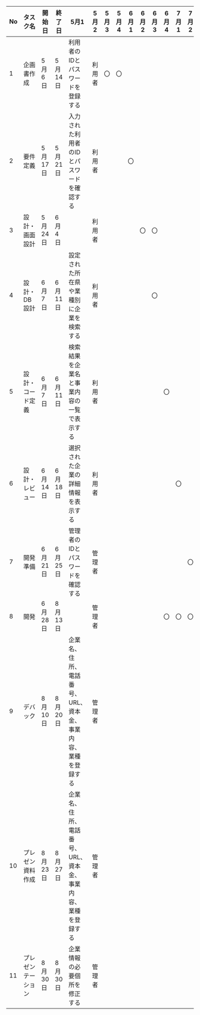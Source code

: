 |  No  |  タスク名  |  開始日  |終了日|5月1|5月2|5月3|5月4|6月1|6月2|6月3|6月4|7月1|7月2|7月3|7月4|8月1|8月2|8月3|8月4|
| ---- | ---- | ---- | ---- | ---- | ---- | ---- | ---- | ---- | ---- | ---- | ---- | ---- | ---- | ---- | ---- | ---- |---- | ---- | ---- |
|  1  |  企画書作成  |5月6日|5月14日|利用者のIDとパスワードを登録する|利用者|〇|〇|||||||||||||
|  2  |  要件定義  |5月17日|5月21日|入力された利用者のIDとパスワードを確認する|利用者|||〇||||||||||||
|  3 |  設計・画面設計  |5月24日|6月4日||利用者||||〇|〇||||||||||
|  4  |  設計・DB設計  |6月7日|6月11日|設定された所在県や業種別に企業を検索する|利用者|||||〇|||||||||
|  5 |  設計・コード定義  |6月7日|6月11日|検索結果を企業名と事業内容の一覧で表示する|利用者||||||〇|||||||||
|  6  |  設計・レビュー |6月14日|6月18日|選択された企業の詳細情報を表示する|利用者|||||||〇||||||||
|  7  |  開発準備  |6月21日|6月25日|管理者のIDとパスワードを確認する|管理者||||||||〇|||||||
|  8 |  開発   |6月28日|8月13日||管理者||||||〇|〇|〇|〇|〇|〇|||
|  9  |  デバック  |8月10日|8月20日|企業名、住所、電話番号、URL、資本金、事業内容、業種を登録する|管理者||||||||||||〇|〇||
|  10  |   プレゼン資料作成 |8月23日|8月27日|企業名、住所、電話番号、URL、資本金、事業内容、業種を登録する|管理者|||||||||||||〇||
|  11  |  プレゼンテーション  |8月30日|8月30日|企業情報の必要個所を修正する|管理者||||||||||||||〇|
